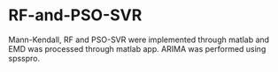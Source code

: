 # RF-and-PSO-SVR
Mann-Kendall, RF and PSO-SVR were implemented through matlab and EMD was processed through matlab app. ARIMA was performed using spsspro.

